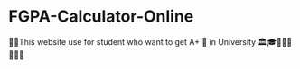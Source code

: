 # FGPA-Calculator-Online
📖📖This website use for student who want to get A+ 💯 in University 🏛️🎓👨🏻‍🎓👨🏻‍🎓
